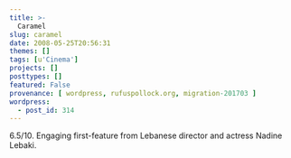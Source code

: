 ```yaml
---
title: >-
  Caramel
slug: caramel
date: 2008-05-25T20:56:31
themes: []
tags: [u'Cinema']
projects: []
posttypes: []
featured: False
provenance: [ wordpress, rufuspollock.org, migration-201703 ]
wordpress:
  - post_id: 314
---
```


6.5/10. Engaging first-feature from Lebanese director and actress Nadine Lebaki.

